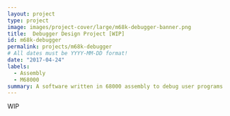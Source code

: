 ```yaml
---
layout: project
type: project
image: images/project-cover/large/m68k-debugger-banner.png
title:  Debugger Design Project [WIP]
id: m68k-debugger
permalink: projects/m68k-debugger
# All dates must be YYYY-MM-DD format!
date: "2017-04-24"
labels:
  - Assembly
  - M68000
summary: A software written in 68000 assembly to debug user programs
---
```


WIP